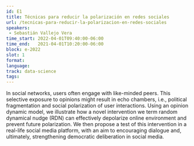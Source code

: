 ```yaml
---
id: E1
title: Técnicas para reducir la polarización en redes sociales
url: /tecnicas-para-reducir-la-polarizacion-en-redes-sociales
speakers:
 - Sebastián Vallejo Vera
time_start: 2022-04-01T09:40:00-06:00
time_end:   2021-04-01T10:20:00-06:00
block: e-2022
slot: 1
format: 
language: 
track: data-science
tags:
---
```


In social networks, users often engage with like-minded peers. This selective exposure to opinions might result in echo chambers, i.e., political fragmentation and social polarization of user interactions. Using an opinion dynamic model, we illustrate how a novel intervention we term random dynamical nudge (RDN) can effectively depolarize online environment and prevent future polarization. We then propose a test of this intervention in a real-life social media platform, with an aim to encouraging dialogue and, ultimately, strengthening democratic deliberation in social media.

